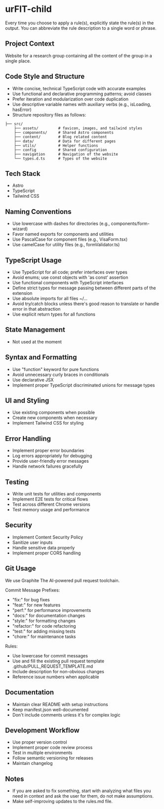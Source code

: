 # urFIT-child

Every time you choose to apply a rule(s), explicitly state the rule(s) in the output. You can abbreviate the rule description to a single word or phrase.

## Project Context

Website for a research group containing all the content of the group in a single place.

## Code Style and Structure

- Write concise, technical TypeScript code with accurate examples
- Use functional and declarative programming patterns; avoid classes
- Prefer iteration and modularization over code duplication
- Use descriptive variable names with auxiliary verbs (e.g., isLoading, hasError)
- Structure repository files as follows:

```
├── src/
    ├── assets/         # favicon, images, and tailwind styles
    ├── components/     # Shared Astro components
    ├── content/        # Blog related content
    ├── data/           # Data for different pages
    ├── utils/          # Helper functions
    ├── config          # Shared configuration
    ├── navigation      # Navigation of the website
    └── types.d.ts      # Types of the website
```

## Tech Stack

- Astro
- TypeScript
- Tailwind CSS

## Naming Conventions

- Use lowercase with dashes for directories (e.g., components/form-wizard)
- Favor named exports for components and utilities
- Use PascalCase for component files (e.g., VisaForm.tsx)
- Use camelCase for utility files (e.g., formValidator.ts)

## TypeScript Usage

- Use TypeScript for all code; prefer interfaces over types
- Avoid enums; use const objects with 'as const' assertion
- Use functional components with TypeScript interfaces
- Define strict types for message passing between different parts of the extension
- Use absolute imports for all files ~/...
- Avoid try/catch blocks unless there's good reason to translate or handle error in that abstraction
- Use explicit return types for all functions

## State Management

- Not used at the moment
<!-- - Implement proper cleanup in useEffect hooks -->

## Syntax and Formatting

- Use "function" keyword for pure functions
- Avoid unnecessary curly braces in conditionals
- Use declarative JSX
- Implement proper TypeScript discriminated unions for message types

## UI and Styling

- Use existing components when possible
- Create new components when necessary
- Implement Tailwind CSS for styling

## Error Handling

- Implement proper error boundaries
- Log errors appropriately for debugging
- Provide user-friendly error messages
- Handle network failures gracefully

## Testing

- Write unit tests for utilities and components
- Implement E2E tests for critical flows
- Test across different Chrome versions
- Test memory usage and performance

## Security

- Implement Content Security Policy
- Sanitize user inputs
- Handle sensitive data properly
- Implement proper CORS handling

## Git Usage

We use Graphite The AI-powered pull request toolchain.

Commit Message Prefixes:

- "fix:" for bug fixes
- "feat:" for new features
- "perf:" for performance improvements
- "docs:" for documentation changes
- "style:" for formatting changes
- "refactor:" for code refactoring
- "test:" for adding missing tests
- "chore:" for maintenance tasks

Rules:

- Use lowercase for commit messages
- Use and fill the existing pull request template .github/PULL_REQUEST_TEMPLATE.md
- Include description for non-obvious changes
- Reference issue numbers when applicable

## Documentation

- Maintain clear README with setup instructions
- Keep manifest.json well-documented
- Don't include comments unless it's for complex logic

## Development Workflow

- Use proper version control
- Implement proper code review process
- Test in multiple environments
- Follow semantic versioning for releases
- Maintain changelog

## Notes

- If you are asked to fix something, start with analyzing what files you need in context and ask the user for them, do not make assumptions.
- Make self-improving updates to the rules.md file.
